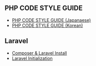## PHP CODE STYLE GUIDE
- [PHP CODE STYLE GUIDE (Japanaese)](https://github.com/BoomLEE/document/blob/master/php_code_guide_jp.md)
- [PHP CODE STYLE GUIDE (Korean)](https://github.com/BoomLEE/document/blob/master/php_code_guide_kr.md)

## Laravel
- [Composer & Laravel Install](https://github.com/BoomLEE/document/blob/master/laravel_install.md)
- [Laravel Initialization](https://github.com/BoomLEE/document/blob/master/laravel_install.md)
